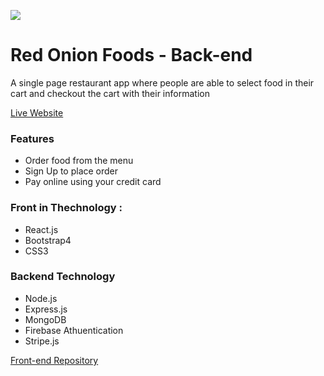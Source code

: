 ![](https://red-onion-restaura.firebaseapp.com/static/media/logo2.2ce2face.png)
# Red Onion Foods - Back-end
A single page restaurant app where people are able to select food in their cart and checkout the cart with their information

[Live Website](https://red-onion-restaura.firebaseapp.com/) 

### Features
* Order food from the menu
* Sign Up to place order
* Pay online using your credit card

### Front in Thechnology : 
* React.js
* Bootstrap4
* CSS3

### Backend Technology
* Node.js
* Express.js
* MongoDB
* Firebase Athuentication 
* Stripe.js

[Front-end Repository](https://github.com/solaimanshadin/red-onion-restaura)
